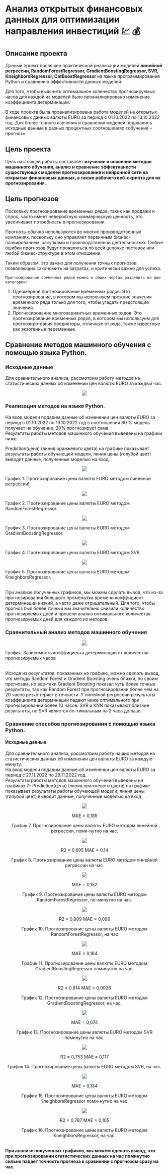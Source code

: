 # Анализ открытых финансовых данных для оптимизации направления инвестиций :chart: :moneybag:

## Описание проекта 
Данный проект посвящен практической реализации моделей <strong>линейной регрессии, RandomForestRegressor, GradientBoostingRegressor, SVR, KneighborsRegressor, CatBoostRegressor </strong> на языке программирования Python и сравнению эффективности данных моделей.  
<p> Для того, чтобы выяснить оптимальное количество прогнозируемых часов для каждой из моделей было проанализировано изменение коэффициента детерминации.</p>
В ходе проекта была проанализирована работа моделей на открытых финансовых данных валюты EURO за период с 01.10.2022 по 13.10.2022 год.  
Для более точного изучения и сравнения моделей подавались исходные данные в разных процентных соотношениях «обучение – прогноз»

## Цель проекта
Цель настоящей работы составляет <strong> изучение и освоение методов машинного обучения, анализ и сравнение эффективности существующих моделей прогнозирования и нейронной сети на открытых финансовых данных, 
а также рабочего веб-скрипта для их прогнозирования. </strong>

## Цель прогнозов
  Поскольку прогнозирование временных рядов, таких как продажи и спрос, часто имеет невероятную коммерческую ценность, это увеличивает потребность в прогнозировании. <br>
  <p> Прогнозы обычно используются во многих производственных компаниях, поскольку оно управляет первичным бизнес-планированием, закупками и производственной деятельностью.  
  Любые ошибки прогнозов будут проявляться по всей цепочке поставок или любой бизнес-структуре в этом отношении.</p>
	Таким образом, это важно для получения точных прогнозов, позволяющих сэкономить на затратах, и критически важно для успеха.

	Прогнозирование временных рядов можно в общих чертах разделить на две категории:

1.	Одномерное прогнозирование временных рядов. Это прогнозирование, в котором мы используем прежние значения временного ряда только для того, чтобы угадать предстоящие значения.
2.	Прогнозирование многовариантных временных рядов. Это прогнозирование временных рядов, в котором мы используем для прогнозиро-вания предикторы, отличные от ряда, также известные как экзогенные переменные.

## Сравнение методов машинного обучения с помощью языка Python. 

### Исходные данные
Для сравнительного анализа, рассмотрим работу методов на статистических данных об изменении цен валюты EURO за каждый час. 
<p align="center">
  <img src="https://github.com/ElenKor/Analytics/blob/main/images/1.png" />
</p>

### Реализация методов на языке Python.
На вход модели подадим данные об изменении цен валюты EURO за период с 01.10.2022 по 13.10.2022 год в соотношении 80 % модель получает на обучение, 20% прогнозирует сама.  
Результаты работы методов машинного обучения выведены на графики ниже.  
<p>Prediction(цена) (линия оранжевого цвета) на графике показывает результаты работы обучающей модели, линия цены (голубой цвет) выводит данные, полученные моделью на вход.</p>

 <p align="center">
  <img src="https://github.com/ElenKor/Analytics/blob/main/images/2.png" />
</p>
График 1. Прогнозирование цены валюты EURO методом линейной регрессии! 
 <p align="center">
  <img src="https://github.com/ElenKor/Analytics/blob/main/images/3.png" />
</p>
График 2. Прогнозирование цены валюты EURO методом RandomForestRegressor.
 <p align="center">
  <img src="https://github.com/ElenKor/Analytics/blob/main/images/4.png" />
</p>
График 3.  Прогнозирование цены валюты EURO методом GradientBoostingRegressor.
<p align="center">
  <img src="https://github.com/ElenKor/Analytics/blob/main/images/5.png" />
</p>
График 4. Прогнозирование цены валюты EURO методом SVR.
 <p align="center">
  <img src="https://github.com/ElenKor/Analytics/blob/main/images/6.png" />
</p>
График 5. Прогнозирование цены валюты EURO методом KneighborsRegressor.

<p><br> При анализе полученных графиков, мы можем сделать вывод, что из-за прогнозирования большого промежутка времени коэффициент детерминации низкий,
а часто даже отрицательный.  
  Для того, чтобы прогноз был более точный мы значительно снизили количество прогнозируемых дней и провели анализ оптимального количества прогнозируемых дней для каждого из методов. </p>

### Сравнительный анализ методов машинного обучения
 <p align="center">
  <img src="https://github.com/ElenKor/Analytics/blob/main/images/7.png" />
</p>
График. Зависимость коэффициента детерминации от количества прогнозируемых часов

<p><br> Исходя из результатов, показанных на графике, можно сделать вывод, что методы Random Forest и Gradient Boosting очень близки, 
по своим прогнозам, но все-таки Gradient Boosting показал чуть более точные результаты, так как Random Forest при прогнозировании более чем на 20 часов резко теряет в точности. 
У линейной регрессии результаты коэффициента детерминации падают ниже оптимального при прогнозировании более 10 часов. 
SVR и KNN показывают близкие результаты, но SVR является оп-тимальным на 2 часа дольше.</p>

### Сравнение способов прогнозирования с помощью языка Python.

#### Исходные данные
Для сравнительного анализа, рассмотрим работу наших методов на статистических данных об изменении цен валюты EURO за каждую минуту.  
На вход модели подадим данные об изменении цен валюты EURO за период с 27.11.2022 по 29.11.2022 год.  
Результаты работы методов машинного обучения выведены на графиках 7- Prediction(цена) (линия оранжевого цвета) на графике показывает результаты работы обучающей модели, 
линия цены (голубой цвет) выводит данные, полученные моделью на вход

<p align="center">
  <img src="https://github.com/ElenKor/Analytics/blob/main/images/8.png" /></p>
   <p align="center">
 MAE = 0,185<br>
	</p>
 <p align="center">График 7. Прогнозирование цены валюты EURO методом линейной регрессии, поми-нутно на час.</p>

 <p align="center">
  <img src="https://github.com/ElenKor/Analytics/blob/main/images/9.png" />
</p>
 <p align="center">
 R2 = 0,695 MAE = 0,14 <br>
 </p>
 <p align="center">График 8. Прогнозирование цены валюты EURO методом линейной регрессии на час.</p>

 <p align="center">
  <img src="https://github.com/ElenKor/Analytics/blob/main/images/10.png" />
</p>
 <p align="center">
 MAE = 0,152<br>
 </p>
 <p align="center">График 9. Прогнозирование цены валюты EURO методом RandomForestRegressor, по-минутно на час.</p>

 <p align="center">
  <img src="https://github.com/ElenKor/Analytics/blob/main/images/11.png" />
</p>
 <p align="center">
 R2 = 0,809 MAE = 0,096<br>
 </p>
 <p align="center">График 10. Прогнозирование цены валюты EURO методом RandomForestRegressor, на час</p>
 
<p align="center">
  <img src="https://github.com/ElenKor/Analytics/blob/main/images/12.png" />
</p>
 <p align="center">
 MAE = 0,164<br>
 </p>
 <p align="center">График 11. Прогнозирование цены валюты EURO методом GradientBoostingRegressor поминутно на час.</p>


 
 <p align="center">
  <img src="https://github.com/ElenKor/Analytics/blob/main/images/13.png" />
</p>
 <p align="center">
 R2 = 0,814 MAE = 0,0926 <br>
 </p>
 <p align="center">График 12. Прогнозирование цены валюты EURO методом GradientBoostingRegressor, на час.</p>

 
 <p align="center">
  <img src="https://github.com/ElenKor/Analytics/blob/main/images/14.png" />
</p>
  <p align="center">
 MAE = 0,074 <br> </p>
 <p align="center">График 13. Прогнозирование цены валюты EURO методом SVR поминутно на час.</p>


 
<p align="center">
  <img src="https://github.com/ElenKor/Analytics/blob/main/images/15.png" />
</p>
 <p align="center">
 R2 = 0,753 MAE = 0,117 <br>
 <p align="center">График 14. Прогнозирование цены валюты EURO методом SVR, на час.</p>

 
<p align="center">
  <img src="https://github.com/ElenKor/Analytics/blob/main/images/16.png" />
</p>
 <p align="center">
MAE = 0,134 <br>
 <p align="center">График 15. Прогнозирование цены валюты EURO методом KneighborsRegressor поми-нутно на час.</p>


 
<p align="center">
  <img src="https://github.com/ElenKor/Analytics/blob/main/images/17.png" />
</p>
 <p align="center">
R2 = 0,787 MAE = 0,105 <br>
 <p align="center">График 16. Прогнозирование цены валюты EURO методом KneighborsRegressor, на час.</p>



<p> <strong><br> При анализе полученных графиков, мы можем сделать вывод, 
что при прогнозировании статистических данных на час поминутно сильно падает точность прогноза в сравнении с прогнозом сразу на час. </strong></p>



